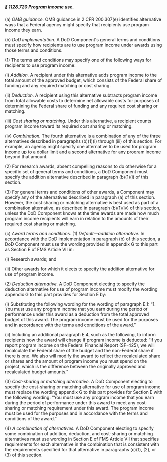 ##### § 1128.720 Program income use. #####

(a) *OMB guidance.* OMB guidance in 2 CFR 200.307(e) identifies alternative ways that a Federal agency might specify that recipients use program income they earn.

(b) *DoD implementation.* A DoD Component's general terms and conditions must specify how recipients are to use program income under awards using those terms and conditions.

(1) The terms and conditions may specify one of the following ways for recipients to use program income:

(i) *Addition.* A recipient under this alternative adds program income to the total amount of the approved budget, which consists of the Federal share of funding and any required matching or cost sharing.

(ii) *Deduction.* A recipient using this alternative subtracts program income from total allowable costs to determine net allowable costs for purposes of determining the Federal share of funding and any required cost sharing or matching.

(iii) *Cost sharing or matching.* Under this alternative, a recipient counts program income toward its required cost sharing or matching.

(iv) *Combination.* The fourth alternative is a combination of any of the three alternatives described in paragraphs (b)(1)(i) through (iii) of this section. For example, an agency might specify one alternative to be used for program income up to a dollar limit and a second alternative for any program income beyond that amount.

(2) For research awards, absent compelling reasons to do otherwise for a specific set of general terms and conditions, a DoD Component must specify the addition alternative described in paragraph (b)(1)(i) of this section.

(3) For general terms and conditions of other awards, a Component may specify any of the alternatives described in paragraph (a) of this section. However, the cost sharing or matching alternative is best used as part of a combination alternative, as described in paragraph (b)(1)(iv) of this section, unless the DoD Component knows at the time awards are made how much program income recipients will earn in relation to the amounts of their required cost sharing or matching.

(c) *Award terms and conditions.* (1) *Default—addition alternative.* In accordance with the DoD implementation in paragraph (b) of this section, a DoD Component must use the wording provided in appendix G to this part as Section E of FMS Article VII in:

(i) Research awards; and

(ii) Other awards for which it elects to specify the addition alternative for use of program income.

(2) *Deduction alternative.* A DoD Component electing to specify the deduction alternative for use of program income must modify the wording appendix G to this part provides for Section E by:

(i) Substituting the following wording for the wording of paragraph E.1: “1. You must use any program income that you earn during the period of performance under this award as a deduction from the total approved budget of this award. The program income must be used for the purposes and in accordance with the terms and conditions of the award.”

(ii) Including an additional paragraph E.4, such as the following, to inform recipients how the award will change if program income is deducted: “If you report program income on the Federal Financial Report (SF-425), we will recalculate the Federal share of the budget and the non-Federal share if there is one. We also will modify the award to reflect the recalculated share or shares and the amount of program income you must spend on the project, which is the difference between the originally approved and recalculated budget amounts.”

(3) *Cost-sharing or matching alternative.* A DoD Component electing to specify the cost-sharing or matching alternative for use of program income must replace the wording appendix G to this part provides for Section E with the following wording: “You must use any program income that you earn during the period of performance under this award to meet any cost-sharing or matching requirement under this award. The program income must be used for the purposes and in accordance with the terms and conditions of the award.”

(4) *A combination of alternatives.* A DoD Component electing to specify some combination of addition, deduction, and cost-sharing or matching alternatives must use wording in Section E of FMS Article VII that specifies requirements for each alternative in the combination that is consistent with the requirements specified for that alternative in paragraphs (c)(1), (2), or (3) of this section.